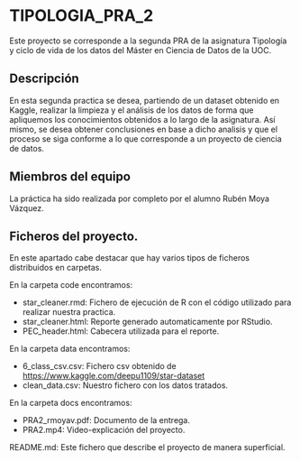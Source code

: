 # TIPOLOGIA_PRA_2
Este proyecto se corresponde a la segunda PRA de la asignatura Tipología y ciclo de vida de los datos del Máster en Ciencia de Datos de la UOC.

## Descripción
En esta segunda practica se desea, partiendo de un dataset obtenido en Kaggle, realizar la limpieza y el análisis de los datos de forma que apliquemos los conocimientos obtenidos a lo largo de la asignatura. Así mismo, se desea obtener conclusiones en base a dicho analisis y que el proceso se siga conforme a lo que corresponde a un proyecto de ciencia de datos.


## Miembros del equipo
La práctica ha sido realizada por completo por el alumno Rubén Moya Vázquez.

## Ficheros del proyecto.
En este apartado cabe destacar que hay varios tipos de ficheros distribuidos en carpetas.

En la carpeta code encontramos:

* star_cleaner.rmd: Fichero de ejecución de R con el código utilizado para realizar nuestra practica.
* star_cleaner.html: Reporte generado automaticamente por RStudio.
* PEC_header.html: Cabecera utilizada para el reporte.

En la carpeta data encontramos:
* 6_class_csv.csv: Fichero csv obtenido de https://www.kaggle.com/deepu1109/star-dataset
* clean_data.csv: Nuestro fichero con los datos tratados.

En la carpeta docs encontramos:
* PRA2_rmoyav.pdf: Documento de la entrega.
* PRA2.mp4: Video-explicación del proyecto.

README.md: Este fichero que describe el proyecto de manera superficial.
